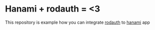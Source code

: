 # Hanami + rodauth = <3

This repository is example how you can integrate [rodauth](http://rodauth.jeremyevans.net) to [hanami](http://hanamirb.org) app

